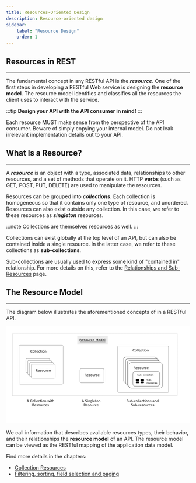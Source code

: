 ```yaml
---
title: Resources-Oriented Design
description: Resource-oriented design
sidebar:
    label: "Resource Design"
    order: 1
---
```


## Resources in REST

---

The fundamental concept in any RESTful API is the ***resource***. One of the first steps in developing a RESTful Web service is designing the **resource model**.
The resource model identifies and classifies all the resources the client uses to interact with the service.

:::tip
**Design your API with the API consumer in mind!**
:::

Each resource MUST make sense from the perspective of the API consumer.
Beware of simply copying your internal model. Do not leak irrelevant implementation details out to your API.

## What Is a Resource?

---

A ***resource*** is an object with a type, associated data, relationships to other resources, and a set of methods that operate on it. HTTP **verbs** (such as GET, POST, PUT, DELETE) are used to manipulate the resources.

Resources can be grouped into ***collections***. Each collection is homogeneous so that it contains only one type of resource, and unordered. Resources can also exist outside any collection. In this case, we refer to these resources as ***singleton*** resources. 

:::note
Collections are themselves resources as well.
:::

Collections can exist globally at the top level of an API, but can also be contained inside a single resource. In the latter case, we refer to these collections as **sub-collections**.

 Sub-collections are usually used to express some kind of "contained in" relationship. For more details on this, refer to the [Relationships and Sub-Resources](../relationships-and-sub-resources) page.

## The Resource Model

---

The diagram below illustrates the aforementioned concepts of in a RESTful API.

![Rest Resource Model](../../../assets/images/restresourcemodel.png)

We call information that describes available resources types, their behavior, and their relationships the **resource model** of an API. The resource model can be viewed as the RESTful mapping of the application data model.

Find more details in the chapters:

- [Collection Resources](../collection-resources)
- [Filtering, sorting, field selection and paging](../filtering-sorting-field-selection-and-paging/filtering-sorting-field-selection-and-paging.md)
